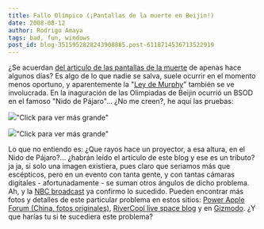 ```yaml
---
title: Fallo Olímpico (¡Pantallas de la muerte en Beijin!)
date: 2008-08-12
author: Rodrigo Amaya
tags: bad, fun, windows
post_id: blog-3515952828243908885.post-6118714536713522919
---
```


¿Se acuerdan [del articulo de las pantallas de la muerte](http://www.srbyte.com/2008/08/las-pantallas-de-la-muerte-sod.html) de apenas hace algunos días? Es algo de lo que nadie se salva, suele ocurrir en el momento menos oportuno, y aparentemente la "[Ley de Murphy](http://es.wikipedia.org/wiki/Ley_de_Murphy)" también se ve involucrada. En la inaguración de las Olimpiadas de Beijin ocurrió un BSOD en el famoso "Nido de Pájaro"... ¿No me creen?, he aquí las pruebas:

[![](http://3.bp.blogspot.com/_ayvorITawE4/SKGTYpRxiUI/AAAAAAAABDs/Ofd8aRJeGM8/s320/bsod1.jpg)](http://3.bp.blogspot.com/_ayvorITawE4/SKGTYpRxiUI/AAAAAAAABDs/Ofd8aRJeGM8/s1600-h/bsod1.jpg)"Click para ver más grande"

[![](http://3.bp.blogspot.com/_ayvorITawE4/SKGTY5VY5CI/AAAAAAAABD0/Y-Ma9IzchOw/s320/bsod_nest_main2.jpg)](http://3.bp.blogspot.com/_ayvorITawE4/SKGTY5VY5CI/AAAAAAAABD0/Y-Ma9IzchOw/s1600-h/bsod_nest_main2.jpg)"Click para ver más grande"

Lo que no entiendo es: ¿Que rayos hace un proyector, a esa altura, en el Nido de Pájaro?... ¿habrán leído el articulo de este blog y ese es un tributo? ja ja, si solo una imagen existiera, pues claro que seriamos más que escépticos, pero en un evento con tanta gente, y con tantas cámaras digitales - afortunadamente - se suman otros ángulos de dicho problema. Ah, y la [NBC broadcast](http://www.nbc.com/) ya confirmo lo sucedido. Pueden encontrar más fotos y detalles de este particular problema en estos sitios: [Power Apple Forum (China, fotos originales)](http://forum.powerapple.com/modules.php?name=forum&file=viewtopic&forum=62&topic=23034&start=0), [RiverCool live space blog](http://rivercoolcool.spaces.live.com/blog/cns%21D6F05428A2B8CB48%211570.entry) y en [Gizmodo](http://gizmodo.com/5035456/blue-screen-of-death-strikes-birds-nest-during-opening-ceremonies-torch-lighting#c7158273). ¿Y que harías tu si te sucediera este problema?